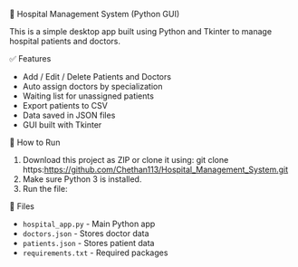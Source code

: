🏥 Hospital Management System (Python GUI)

This is a simple desktop app built using Python and Tkinter to manage hospital patients and doctors.

✅ Features
- Add / Edit / Delete Patients and Doctors
- Auto assign doctors by specialization
- Waiting list for unassigned patients
- Export patients to CSV
- Data saved in JSON files
- GUI built with Tkinter

 🚀 How to Run
1. Download this project as ZIP or clone it using:
 git clone https:https://github.com/Chethan113/Hospital_Management_System.git
2. Make sure Python 3 is installed.
3. Run the file:
   
📁 Files
- `hospital_app.py` - Main Python app
- `doctors.json` - Stores doctor data
- `patients.json` - Stores patient data
- `requirements.txt` - Required packages




